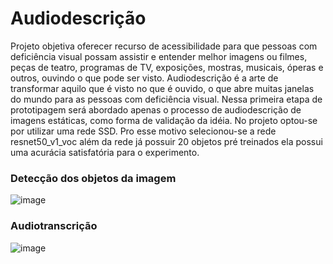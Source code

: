 
# **Audiodescrição**

Projeto objetiva oferecer recurso de acessibilidade para que pessoas com deficiência visual possam assistir e entender melhor imagens ou filmes, peças de teatro, programas de TV, exposições, mostras, musicais, óperas e outros, ouvindo o que pode ser visto. Audiodescrição é a arte de transformar aquilo que é visto no que é ouvido, o que abre muitas janelas do mundo para as pessoas com deficiência visual. Nessa primeira etapa de prototipagem será abordado apenas o processo de audiodescrição de imagens estáticas, como forma de validação da idéia. No projeto optou-se por utilizar uma rede SSD. Pro esse motivo selecionou-se a rede resnet50_v1_voc além da rede já possuir 20 objetos pré treinados ela possui uma acurácia satisfatória para o experimento.


### Detecção dos objetos da imagem
![image](https://user-images.githubusercontent.com/82036573/197570263-3659303c-666f-479d-99d6-8781b1f1387c.png)

### Audiotranscrição
![image](https://user-images.githubusercontent.com/82036573/197570484-514745f5-03b8-4e47-b7eb-9cc7bd5335bc.png)
